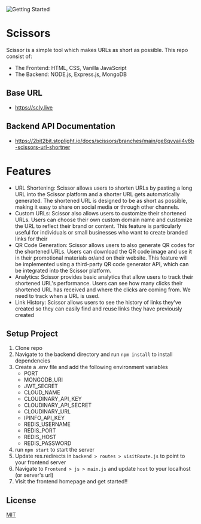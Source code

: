 ![Getting Started](./frontend/img/logo.pg)


# Scissors
Scissor is a simple tool which makes URLs as short as possible.
This repo consist of:
- The Frontend: HTML, CSS, Vanilla JavaScript
- The Backend: NODE.js, Express.js, MongoDB


## Base URL
- https://scly.live

## Backend API Documentation
- https://2bit2bit.stoplight.io/docs/scissors/branches/main/ge8qvyaii4v6b-scissors-url-shortner

# Features
- URL Shortening:
Scissor allows users to shorten URLs by pasting a long URL into the Scissor platform and a shorter URL gets automatically generated. The shortened URL is designed to be as short as possible, making it easy to share on social media or through other channels.
- Custom URLs:
Scissor also allows users to customize their shortened URLs. Users can choose their own custom domain name and customize the URL to reflect their brand or content. This feature is particularly useful for individuals or small businesses who want to create branded links for their
- QR Code Generation:
Scissor allows users to also generate QR codes for the shortened URLs. Users can download the QR code image and use it in their promotional materials or/and on their website. This feature will be implemented using a third-party QR code generator API, which can be integrated into the Scissor platform.
- Analytics:
Scissor provides basic analytics that allow users to track their shortened URL's performance. Users can see how many clicks their shortened URL has received and where the clicks are coming from. We need to track when a URL is used.
- Link History:
Scissor allows users to see the history of links they’ve created so they can easily find and reuse links they have previously created

  
## Setup Project

1. Clone repo
2. Navigate to the backend directory and run ```npm install``` to install dependencies
3. Create a .env file and add the following environment variables
    - PORT
    - MONGODB_URI
    - JWT_SECRET
    - CLOUD_NAME
    - CLOUDINARY_API_KEY
    - CLOUDINARY_API_SECRET
    - CLOUDINARY_URL
    - IPINFO_API_KEY
    - REDIS_USERNAME
    - REDIS_PORT
    - REDIS_HOST
    - REDIS_PASSWORD
4. run ```npm start``` to start the server
5. Update res.redirects in ```backend > routes > visitRoute.js``` to point to your frontend server
6. Navigate to ```Frontend > js > main.js``` and update ```host``` to your localhost (or server's url)
7. Visit the frontend homepage and get started!!

## License

[MIT](https://choosealicense.com/licenses/mit/)
   


